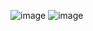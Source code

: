 ![image](https://github.com/MengZizheng/-/assets/101849247/453dc89f-b046-4ab1-b3c7-09a22a79eaab)
![image](https://github.com/MengZizheng/-/assets/101849247/1e573223-bc94-45ad-a42e-ebdd1a1ac6a5)
